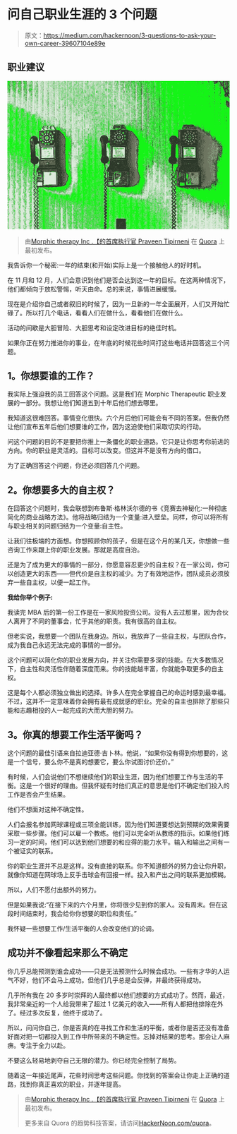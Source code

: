# 问自己职业生涯的 3 个问题

> 原文：<https://medium.com/hackernoon/3-questions-to-ask-your-own-career-39607104e89e>

## 职业建议

![](img/dbc67bdc3588247e0f772a889f2ef164.png)

> 由[Morphic therapy Inc .【的首席执行官 Praveen Tipirneni](https://www.quora.com/What-are-a-few-unique-pieces-of-career-advice-that-nobody-ever-mentions/answer/Praveen-Tipirneni) 在 [Quora](http://quora.com?ref=hackernoon) 上最初发布。

我告诉你一个秘密:一年的结束(和开始)实际上是一个接触他人的好时机。

在 11 月和 12 月，人们会意识到他们是否会达到这一年的目标。在这两种情况下，他们都倾向于放松警惕，听天由命。总的来说，事情进展缓慢。

现在是介绍你自己或者叙旧的时候了，因为一旦新的一年全面展开，人们又开始忙碌了。所以打几个电话，看看人们在做什么，看看他们在做什么。

活动的间歇是大胆冒险、大胆思考和设定改进目标的绝佳时机。

如果你正在努力推进你的事业，在年底的时候花些时间打这些电话并回答这三个问题。

## **1。你想要谁的工作？**

我实际上强迫我的员工回答这个问题。这是我们在 Morphic Therapeutic 职业发展的一部分。我想让他们知道五到十年后他们想去哪里。

我知道这很难回答。事情变化很快。六个月后他们可能会有不同的答案。但我仍然让他们宣布五年后他们想要谁的工作，因为这迫使他们采取切实的行动。

问这个问题的目的不是要把你推上一条僵化的职业道路。它只是让你思考你前进的方向。你的职业是灵活的。目标可以改变。但这并不是没有方向的借口。

为了正确回答这个问题，你还必须回答几个问题。

## **2。你想要多大的自主权？**

在回答这个问题时，我会联想到布鲁斯·格林沃尔德的书《竞赛去神秘化:一种彻底简化的商业战略方法》。他将战略归结为一个变量:进入壁垒。同样，你可以将所有与职业相关的问题归结为一个变量:自主性。

让我们往极端的方面想。你想照顾你的孩子，但是在这个月的某几天，你想做一些咨询工作来跟上你的职业发展。那就是高度自治。

还是为了成为更大的事情的一部分，你愿意容忍更少的自主权？在一家公司，你可以创造更大的东西——但代价是自主权的减少。为了有效地运作，团队成员必须放弃一些自主权，以便一起工作。

**我给你举个例子:**

我读完 MBA 后的第一份工作是在一家风险投资公司。没有人去过那里，因为合伙人离开了不同的董事会，忙于其他的职责。我有很高的自主权。

但老实说，我想要一个团队在我身边。所以，我放弃了一些自主权，与团队合作，成为我自己永远无法完成的事情的一部分。

这个问题可以简化你的职业发展方向，并关注你需要多深的技能。在大多数情况下，自主性和灵活性伴随着深度而来。你的技能越丰富，你就能争取更多的自主权。

这是每个人都必须独立做出的选择。许多人在完全掌握自己的命运时感到最幸福。不过，这并不一定意味着你会拥有最有成就感的职业。完全的自主也排除了那些只能和志趣相投的人一起完成的大而大胆的努力。

## **3。你真的想要工作生活平衡吗？**

这个问题的最佳引语来自拉迪亚德·吉卜林。他说，“如果你没有得到你想要的，这是一个信号，要么你不是真的想要它，要么你试图讨价还价。”

有时候，人们会说他们不想继续他们的职业生涯，因为他们想要工作与生活的平衡。这是一个很好的理由。但我怀疑有时他们真正的意思是他们不确定他们投入的工作是否会产生结果。

他们不想面对这种不确定性。

人们会报名参加网球课程或三项全能训练，因为他们知道要想达到预期的效果需要采取一些步骤。他们可以雇一个教练。他们可以完全听从教练的指示。如果他们练习一定的时间，他们可以达到他们想要的和应得的能力水平。输入和输出之间有一个被证实的联系。

你的职业生涯并不总是这样。没有直接的联系。你不知道额外的努力会让你升职，就像你知道在网球场上反手击球会有回报一样。投入和产出之间的联系更加模糊。

所以，人们不愿付出额外的努力。

但是如果我说:“在接下来的六个月里，你将很少见到你的家人。没有周末。但在这段时间结束时，我会给你你想要的职位和责任。”

我怀疑一些想要工作/生活平衡的人会改变他们的论调。

## **成功并不像看起来那么不确定**

你几乎总能预测到谁会成功——只是无法预测什么时候会成功。一些有才华的人运气不好，他们不会马上成功。但他们几乎总是会反弹，并最终获得成功。

几乎所有我在 20 多岁时崇拜的人最终都以他们想要的方式成功了。然而，最近，我非常亲近的一个人给我带来了超过 1 亿美元的收入——所有人都把他排除在外了。经过多次反复，他终于成功了。

所以，问问你自己，你是否真的在寻找工作和生活的平衡，或者你是否还没有准备好面对把一切都投入到工作中所带来的不确定性。忘掉对结果的思考。那会让人麻痹。专注于全力以赴。

不要这么轻易地剥夺自己无限的潜力。你已经完全控制了局势。

随着这一年接近尾声，花些时间思考这些问题。你找到的答案会让你走上正确的道路，找到你真正喜欢的职业，并逐年提高。

> 由[Morphic therapy Inc .【的首席执行官 Praveen Tipirneni](https://www.quora.com/What-are-a-few-unique-pieces-of-career-advice-that-nobody-ever-mentions/answer/Praveen-Tipirneni) 在 [Quora](http://quora.com?ref=hackernoon) 上最初发布。
> 
> 更多来自 Quora 的趋势科技答案，请访问[HackerNoon.com/quora](https://hackernoon.com/quora/home)。